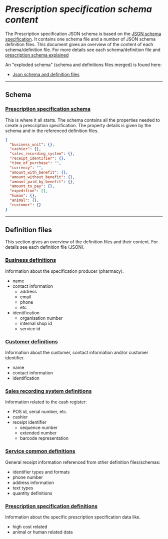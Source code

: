 # **_Prescription specification schema content_**

The Prescription specification JSON schema is based on the [JSON schema specification](https://json-schema.org/). It contains one schema file and a number of JSON schema definition files. This document gives an overview of the content of each schema/definition file. For more details see each schema/definition file and [prescription schema explained](./prescription-schema-description.md)

An "exploded schema" (schema and definitions files merged) is found here:

- [Json schema and definition files](../../../schemas/json/prescription/v1.0.json)

---

## Schema

### [Prescription specification schema](../../../schemas/json/prescription/v1.0/prescription-specification-schema.json)

This is where it all starts. The schema contains all the properties needed to create a prescription specification. The property details is given by the schema and in the referenced definition files.

```json
{
  "business_unit": {},
  "cashier": {},
  "sales_recording_system": {},
  "receipt_identifier": {},
  "time_of_purchase": "",
  "currency": "",
  "amount_with_benefit": {},
  "amount_without_benefit": {},  
  "amount_paid_by_benefit": {},
  "amount_to_pay": {},
  "expedition": [],
  "human": {},
  "animal": {},
  "customer": {}
}
```

---

## Definition files

This section gives an overview of the definition files and their content. For details see each definition file (JSON).

### [Business definitions](../../../schemas/json/retail/v1.0/business-definitions.json)

Information about the specification producer (pharmacy).

- name
- contact information
  - address
  - email
  - phone
  - etc
- identification
  - organisation number
  - internal shop id
  - service id

### [Customer definitions](../../../schemas/json/prescription/v1.0/customer-definitions.json)

Information about the customer, contact information and/or customer identifier.

- name
- contact information
- identification

### [Sales recording system definitions](../../../schemas/json/retail/v1.0/sales-recording-system-definitions.json)

Information related to the cash register:

- POS id, serial number, etc.
- cashier
- receipt identifier
  - sequence number
  - extended number
  - barcode representation

### [Service common definitions](../../../schemas/json/retail/v1.0/service-common-definitions.json)

General receipt information referenced from other definition files/schemas:

- identifier types and formats
- phone number
- address information
- text types
- quantity definitions

### [Prescription specification definitions](../../../schemas/json/prescription/v1.0/prescription-specification-definitions.json)

Information about the specific prescription specification data like.

- high cost related
- animal or human related data